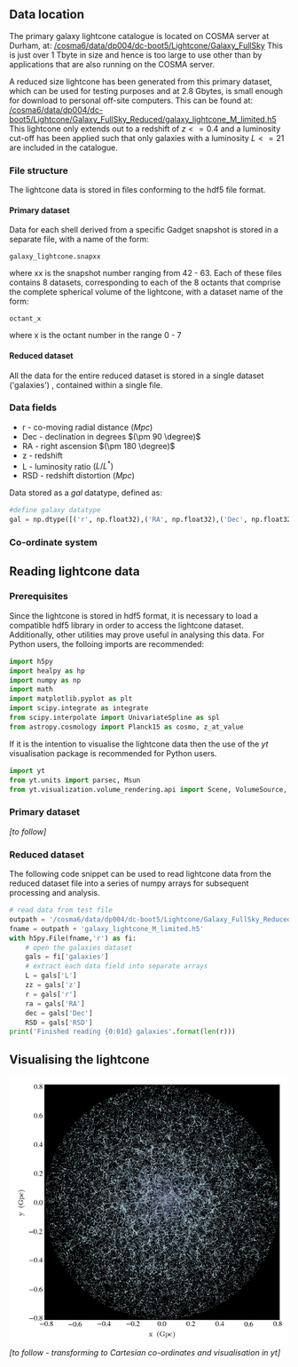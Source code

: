 ## Data location
The primary galaxy lightcone catalogue is located on COSMA server at Durham, at:
[/cosma6/data/dp004/dc-boot5/Lightcone/Galaxy_FullSky](/cosma6/data/dp004/dc-boot5/Lightcone/Galaxy_FullSky)
This is just over 1 Tbyte in size and hence is too large to use other than by applications that are also running on the COSMA server.

A reduced size lightcone has been generated from this primary dataset, which can be used for testing purposes and at 2.8 Gbytes, is small enough for download to personal off-site computers.  This can be found at:
[/cosma6/data/dp004/dc-boot5/Lightcone/Galaxy_FullSky_Reduced/galaxy_lightcone_M_limited.h5](/cosma6/data/dp004/dc-boot5/Lightcone/Galaxy_FullSky_Reduced/galaxy_lightcone_M_limited.h5)
This lightcone only extends out to a redshift of $z<=0.4$ and a luminosity cut-off has been applied such that only galaxies with a luminosity $L<= 21$ are included in the catalogue.

### File structure
The lightcone data is stored in files conforming to the hdf5 file format.
#### Primary dataset
Data for each shell derived from a specific Gadget snapshot is stored in a separate file, with a name of the form:
```
galaxy_lightcone.snapxx
```
where xx is the snapshot number ranging from 42 - 63.
Each of these files contains 8 datasets, corresponding to each of the 8 octants that comprise the complete spherical volume of the lightcone, with a dataset name of the form:
```
octant_x
```
where x is the octant number in the range 0 - 7
#### Reduced dataset
All the data for the entire reduced dataset is stored in a single dataset ('galaxies') , contained within a single file.

### Data fields
* r - co-moving radial distance $(Mpc)$
* Dec - declination in degrees $(\pm 90 \degree)$
* RA - right ascension  $(\pm 180 \degree)$
* z - redshift
* L - luminosity ratio $(L/L^*)$
* RSD - redshift distortion $(Mpc)$

Data stored as a *gal* datatype, defined as:
```python
#define galaxy datatype
gal = np.dtype([('r', np.float32),('RA', np.float32),('Dec', np.float32),('z', np.float32),('RSD', np.float32),('L', np.float32)])
```
### Co-ordinate system

## Reading lightcone data
### Prerequisites
Since the lightcone is stored in hdf5 format, it is necessary to load a compatible hdf5 library in order to access the lightcone dataset.  Additionally, other utilities may prove useful in analysing this data.  For Python users, the folloing imports are recommended:
```python
import h5py
import healpy as hp
import numpy as np
import math
import matplotlib.pyplot as plt
import scipy.integrate as integrate
from scipy.interpolate import UnivariateSpline as spl
from astropy.cosmology import Planck15 as cosmo, z_at_value
```
If it is the intention to visualise the lightcone data then the use of the *yt* visualisation package is recommended for Python users.
```python
import yt
from yt.units import parsec, Msun
from yt.visualization.volume_rendering.api import Scene, VolumeSource, Camera```
```
### Primary dataset
*[to follow]*
### Reduced dataset

The following code snippet can be used to read lightcone data from the reduced dataset file into a series of numpy arrays for subsequent processing and analysis.
``` python
# read data from test file
outpath = '/cosma6/data/dp004/dc-boot5/Lightcone/Galaxy_FullSky_Reduced/'
fname = outpath + 'galaxy_lightcone_M_limited.h5'
with h5py.File(fname,'r') as fi:
    # open the galaxies dataset
    gals = fi['galaxies']
    # extract each data field into separate arrays
    L = gals['L']
    zz = gals['z']
    r = gals['r']
    ra = gals['RA']
    dec = gals['Dec']
    RSD = gals['RSD']
print('Finished reading {0:01d} galaxies'.format(len(r)))
```
## Visualising the lightcone
![Luminosity limited galaxy lightcone](https://github.com/rajbooth/Lightcone/raw/master/images/FullSky_Galaxy_Slice_M0-19.png)
*[to follow - transforming to Cartesian co-ordinates and visualisation in yt]*

<!--stackedit_data:
eyJoaXN0b3J5IjpbLTE4NTY2NzYwMywtNTQ4ODA2NDk2XX0=
-->